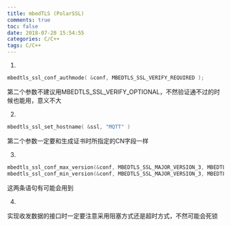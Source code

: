 ```yaml
---
title: mbedTLS (PolarSSL)
comments: true
toc: false
date: 2018-07-20 15:54:55
categories: C/C++
tags: C/C++
---
```


1. 

```c
mbedtls_ssl_conf_authmode( &conf, MBEDTLS_SSL_VERIFY_REQUIRED );
```

第二个参数不建议用MBEDTLS_SSL_VERIFY_OPTIONAL，不然验证通不过的时候也能用，意义不大

2. 

```c
mbedtls_ssl_set_hostname( &ssl, "MQTT" )
```

第二个参数一定要和生成证书时所指定的CN字段一样

3. 

```c
mbedtls_ssl_conf_max_version(&conf, MBEDTLS_SSL_MAJOR_VERSION_3, MBEDTLS_SSL_MINOR_VERSION_1);
mbedtls_ssl_conf_min_version(&conf, MBEDTLS_SSL_MAJOR_VERSION_3, MBEDTLS_SSL_MINOR_VERSION_1);
```

这两条语句有可能会用到

4. 
    
实现收发数据的接口时一定要注意采用阻塞方式还是超时方式，不然可能会死锁